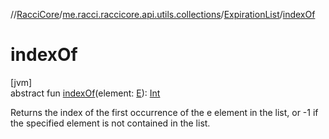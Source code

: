 //[RacciCore](../../../index.md)/[me.racci.raccicore.api.utils.collections](../index.md)/[ExpirationList](index.md)/[indexOf](index-of.md)

# indexOf

[jvm]\
abstract fun [indexOf](index-of.md)(element: [E](index.md)): [Int](https://kotlinlang.org/api/latest/jvm/stdlib/kotlin/-int/index.html)

Returns the index of the first occurrence of the e element in the list, or -1 if the specified element is not contained in the list.
